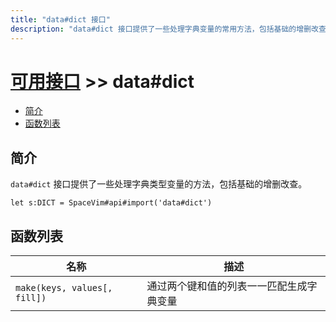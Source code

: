 ```yaml
---
title: "data#dict 接口"
description: "data#dict 接口提供了一些处理字典变量的常用方法，包括基础的增删改查。"
---
```


# [可用接口](../../) >> data#dict

<!-- vim-markdown-toc GFM -->

- [简介](#简介)
- [函数列表](#函数列表)

<!-- vim-markdown-toc -->

## 简介

`data#dict` 接口提供了一些处理字典类型变量的方法，包括基础的增删改查。

```vim
let s:DICT = SpaceVim#api#import('data#dict')
```

## 函数列表

| 名称                         | 描述                                     |
| ---------------------------- | ---------------------------------------- |
| `make(keys, values[, fill])` | 通过两个键和值的列表一一匹配生成字典变量 |
